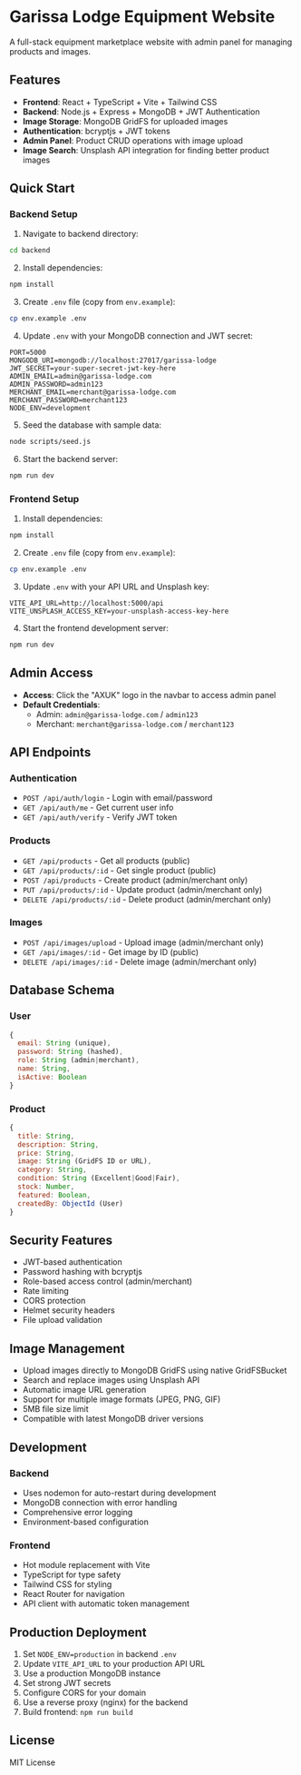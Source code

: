 # Garissa Lodge Equipment Website

A full-stack equipment marketplace website with admin panel for managing products and images.

## Features

- **Frontend**: React + TypeScript + Vite + Tailwind CSS
- **Backend**: Node.js + Express + MongoDB + JWT Authentication
- **Image Storage**: MongoDB GridFS for uploaded images
- **Authentication**: bcryptjs + JWT tokens
- **Admin Panel**: Product CRUD operations with image upload
- **Image Search**: Unsplash API integration for finding better product images

## Quick Start

### Backend Setup

1. Navigate to backend directory:
```bash
cd backend
```

2. Install dependencies:
```bash
npm install
```

3. Create `.env` file (copy from `env.example`):
```bash
cp env.example .env
```

4. Update `.env` with your MongoDB connection and JWT secret:
```env
PORT=5000
MONGODB_URI=mongodb://localhost:27017/garissa-lodge
JWT_SECRET=your-super-secret-jwt-key-here
ADMIN_EMAIL=admin@garissa-lodge.com
ADMIN_PASSWORD=admin123
MERCHANT_EMAIL=merchant@garissa-lodge.com
MERCHANT_PASSWORD=merchant123
NODE_ENV=development
```

5. Seed the database with sample data:
```bash
node scripts/seed.js
```

6. Start the backend server:
```bash
npm run dev
```

### Frontend Setup

1. Install dependencies:
```bash
npm install
```

2. Create `.env` file (copy from `env.example`):
```bash
cp env.example .env
```

3. Update `.env` with your API URL and Unsplash key:
```env
VITE_API_URL=http://localhost:5000/api
VITE_UNSPLASH_ACCESS_KEY=your-unsplash-access-key-here
```

4. Start the frontend development server:
```bash
npm run dev
```

## Admin Access

- **Access**: Click the "AXUK" logo in the navbar to access admin panel
- **Default Credentials**:
  - Admin: `admin@garissa-lodge.com` / `admin123`
  - Merchant: `merchant@garissa-lodge.com` / `merchant123`

## API Endpoints

### Authentication
- `POST /api/auth/login` - Login with email/password
- `GET /api/auth/me` - Get current user info
- `GET /api/auth/verify` - Verify JWT token

### Products
- `GET /api/products` - Get all products (public)
- `GET /api/products/:id` - Get single product (public)
- `POST /api/products` - Create product (admin/merchant only)
- `PUT /api/products/:id` - Update product (admin/merchant only)
- `DELETE /api/products/:id` - Delete product (admin/merchant only)

### Images
- `POST /api/images/upload` - Upload image (admin/merchant only)
- `GET /api/images/:id` - Get image by ID (public)
- `DELETE /api/images/:id` - Delete image (admin/merchant only)

## Database Schema

### User
```javascript
{
  email: String (unique),
  password: String (hashed),
  role: String (admin|merchant),
  name: String,
  isActive: Boolean
}
```

### Product
```javascript
{
  title: String,
  description: String,
  price: String,
  image: String (GridFS ID or URL),
  category: String,
  condition: String (Excellent|Good|Fair),
  stock: Number,
  featured: Boolean,
  createdBy: ObjectId (User)
}
```

## Security Features

- JWT-based authentication
- Password hashing with bcryptjs
- Role-based access control (admin/merchant)
- Rate limiting
- CORS protection
- Helmet security headers
- File upload validation

## Image Management

- Upload images directly to MongoDB GridFS using native GridFSBucket
- Search and replace images using Unsplash API
- Automatic image URL generation
- Support for multiple image formats (JPEG, PNG, GIF)
- 5MB file size limit
- Compatible with latest MongoDB driver versions

## Development

### Backend
- Uses nodemon for auto-restart during development
- MongoDB connection with error handling
- Comprehensive error logging
- Environment-based configuration

### Frontend
- Hot module replacement with Vite
- TypeScript for type safety
- Tailwind CSS for styling
- React Router for navigation
- API client with automatic token management

## Production Deployment

1. Set `NODE_ENV=production` in backend `.env`
2. Update `VITE_API_URL` to your production API URL
3. Use a production MongoDB instance
4. Set strong JWT secrets
5. Configure CORS for your domain
6. Use a reverse proxy (nginx) for the backend
7. Build frontend: `npm run build`

## License

MIT License